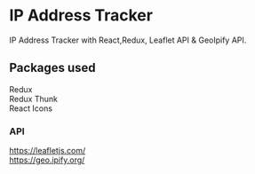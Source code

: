# IP Address Tracker

IP Address Tracker with React,Redux, Leaflet API & GeoIpify API.

## Packages used

Redux<br>
Redux Thunk<br>
React Icons<br>

### API
https://leafletjs.com/<br>
https://geo.ipify.org/<br>